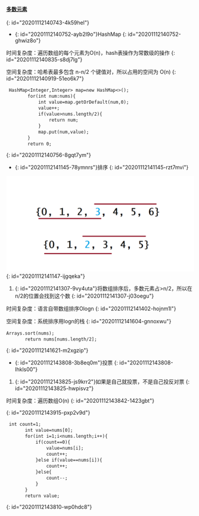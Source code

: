 #### [多数元素](https://leetcode-cn.com/problems/majority-element/)
{: id="20201112140743-4k59hel"}

* {: id="20201112140752-ayb2l9o"}HashMap
{: id="20201112140752-ghwiz8o"}

时间复杂度：遍历数组的每个元素为O(n)，hash表操作为常数级的操作
{: id="20201112140835-s8dj7lg"}

空间复杂度：哈希表最多包含 n-n/2 个键值对，所以占用的空间为 O(n)
{: id="20201112140919-51eo6k7"}

```
 HashMap<Integer,Integer> map=new HashMap<>();
        for(int num:nums){
            int value=map.getOrDefault(num,0);
            value++;
            if(value>nums.length/2){
                return num;
            }
            map.put(num,value);
        }
        return 0;
```
{: id="20201112140756-8gqt7ym"}

* {: id="20201112141145-78ymnrs"}排序
{: id="20201112141145-rzt7mvi"}

![多数元素.jpg](assets/20201112141250-f44fodf-多数元素.jpg)
{: id="20201112141147-ijgqeka"}

1. {: id="20201112141307-9vy4uta"}将数组排序后，多数元素占>n/2，所以在n/2的位置会找到这个数
{: id="20201112141307-j03oegu"}

时间复杂度：语言自带数组排序Ologn
{: id="20201112141402-hojnm1l"}

空间复杂度：系统排序用logn的栈
{: id="20201112141604-gnnoxwu"}

```
Arrays.sort(nums);
       return nums[nums.length/2];
```
{: id="20201112141621-m2xgzip"}

* {: id="20201112143808-3b8eq0m"}投票
{: id="20201112143808-lhkls00"}

1. {: id="20201112143825-js9krr2"}如果是自己就投票，不是自己投反对票
{: id="20201112143825-hwpisvz"}

时间复杂度：遍历数组O(n)
{: id="20201112143842-1423gbt"}

{: id="20201112143915-pxp2v9d"}

```
 int count=1;
       int value=nums[0];
       for(int i=1;i<nums.length;i++){
           if(count==0){
               value=nums[i];
               count++;
           }else if(value==nums[i]){
               count++;
           }else{
               count--;
           }
       }
       return value;
```
{: id="20201112143810-wp0hdc8"}
